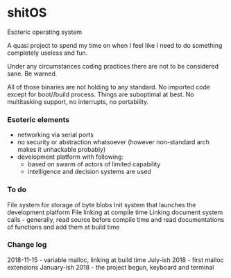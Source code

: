 # shitOS

Esoteric operating system

A quasi project to spend my time on when I feel like I need to do something completely useless and fun.

Under any circumstances coding practices there are not to be considered sane. Be warned.

All of those binaries are not holding to any standard. No imported code except for boot//build process. Things are suboptimal at best. No multitasking support, no interrupts, no portability.

### Esoteric elements

- networking via serial ports
- no security or abstraction whatsoever (however non-standard arch makes it unhackable probably)
- development platform with following:
	- based on swarm of actors of limited capability
	- intelligence and decision systems are used

### To do

File system for storage of byte blobs
Init system that launches the development platform
File linking at compile time
Linking document system calls - generally, read source before compile time and read documentations of functions and add them at build time

### Change log

2018-11-15 - variable malloc, linking at build time
July-ish 2018 - first malloc extensions
January-ish 2018 - the project begun, keyboard and terminal